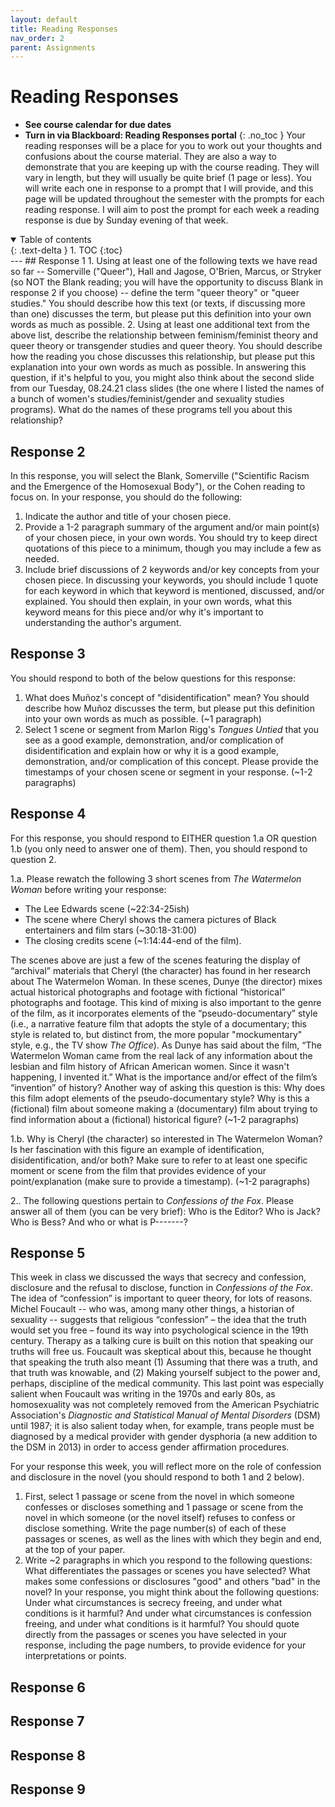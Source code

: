 ```yaml
---
layout: default
title: Reading Responses
nav_order: 2
parent: Assignments
---
```

# Reading Responses
* **See course calendar for due dates**
* **Turn in via Blackboard: Reading Responses portal**
{: .no_toc }
Your reading responses will be a place for you to work out your thoughts and confusions about the course material. They are also a way to demonstrate that you are keeping up with the course reading. They will vary in length, but they will usually be quite brief (1 page or less). You will write each one in response to a prompt that I will provide, and this page will be updated throughout the semester with the prompts for each reading response. I will aim to post the prompt for each week a reading response is due by Sunday evening of that week.
<details open markdown="block">
  <summary>
    Table of contents
  </summary>
  {: .text-delta }
1. TOC
{:toc}
</details>
---
## Response 1
1. Using at least one of the following texts we have read so far -- Somerville ("Queer"), Hall and Jagose, O'Brien, Marcus, or Stryker (so NOT the Blank reading; you will have the opportunity to discuss Blank in response 2 if you choose) -- define the term "queer theory" or "queer studies." You should describe how this text (or texts, if discussing more than one) discusses the term, but please put this definition into your own words as much as possible.
2. Using at least one additional text from the above list, describe the relationship between feminism/feminist theory and queer theory or transgender studies and queer theory. You should describe how the reading you chose discusses this relationship, but please put this explanation into your own words as much as possible. In answering this question, if it's helpful to you, you might also think about the second slide from our Tuesday, 08.24.21 class slides (the one where I listed the names of a bunch of women's studies/feminist/gender and sexuality studies programs). What do the names of these programs tell you about this relationship?

## Response 2
In this response, you will select the Blank, Somerville ("Scientific Racism and the Emergence of the Homosexual Body"), or the Cohen reading to focus on. In your response, you should do the following:

1. Indicate the author and title of your chosen piece.
2. Provide a 1-2 paragraph summary of the argument and/or main point(s) of your chosen piece, in your own words. You should try to keep direct quotations of this piece to a minimum, though you may include a few as needed.
3. Include brief discussions of 2 keywords and/or key concepts from your chosen piece. In discussing your keywords, you should include 1 quote for each keyword in which that keyword is mentioned, discussed, and/or explained. You should then explain, in your own words, what this keyword means for this piece and/or why it's important to understanding the author's argument.

## Response 3
You should respond to both of the below questions for this response:

1. What does Muñoz's concept of "disidentification" mean? You should describe how Muñoz discusses the term, but please put this definition into your own words as much as possible. (~1 paragraph)
2. Select 1 scene or segment from Marlon Rigg's *Tongues Untied* that you see as a good example, demonstration, and/or complication of disidentification and explain how or why it is a good example, demonstration, and/or complication of this concept. Please provide the timestamps of your chosen scene or segment in your response. (~1-2 paragraphs)

## Response 4
For this response, you should respond to EITHER question 1.a OR question 1.b (you only need to answer one of them). Then, you should respond to question 2.

1.a. Please rewatch the following 3 short scenes from *The Watermelon Woman* before writing your response:
* The Lee Edwards scene (~22:34-25ish)
* The scene where Cheryl shows the camera pictures of Black entertainers and film stars (~30:18-31:00)
* The closing credits scene (~1:14:44-end of the film).

The scenes above are just a few of the scenes featuring the display of “archival” materials that Cheryl (the character) has found in her research about The Watermelon Woman. In these scenes, Dunye (the director) mixes actual historical photographs and footage with fictional “historical” photographs and footage. This kind of mixing is also important to the genre of the film, as it incorporates elements of the “pseudo-documentary” style (i.e., a narrative feature film that adopts the style of a documentary; this style is related to, but distinct from, the more popular "mockumentary" style, e.g., the TV show *The Office*). As Dunye has said about the film, “The Watermelon Woman came from the real lack of any information about the lesbian and film history of African American women. Since it wasn't happening, I invented it.” What is the importance and/or effect of the film’s “invention” of history? Another way of asking this question is this: Why does this film adopt elements of the pseudo-documentary style? Why is this a (fictional) film about someone making a (documentary) film about trying to find information about a (fictional) historical figure? (~1-2 paragraphs)

 1.b. Why is Cheryl (the character) so interested in The Watermelon Woman? Is her fascination with this figure an example of identification, disidentification, and/or both? Make sure to refer to at least one specific moment or scene from the film that provides evidence of your point/explanation (make sure to provide a timestamp). (~1-2 paragraphs)

 2.. The following questions pertain to *Confessions of the Fox*. Please answer all of them (you can be very brief): Who is the Editor? Who is Jack? Who is Bess? And who or what is P-------?

## Response 5
This week in class we discussed the ways that secrecy and confession, disclosure and the refusal to disclose, function in _Confessions of the Fox_. The idea of “confession” is important to queer theory, for lots of reasons. Michel Foucault -- who was, among many other things, a historian of sexuality -- suggests that religious “confession” – the idea that the truth would set you free – found its way into psychological science in the 19th century. Therapy as a talking cure is built on this notion that speaking our truths will free us. Foucault was skeptical about this, because he thought that speaking the truth also meant (1) Assuming that there was a truth, and that truth was knowable, and (2) Making yourself subject to the power and, perhaps, discipline of the medical community. This last point was especially salient when Foucault was writing in the 1970s and early 80s, as homosexuality was not completely removed from the American Psychiatric Association's *Diagnostic and Statistical Manual of Mental Disorders* (DSM) until 1987; it is also salient today when, for example, trans people must be diagnosed by a medical provider with gender dysphoria (a new addition to the DSM in 2013) in order to access gender affirmation procedures.

For your response this week, you will reflect more on the role of confession and disclosure in the novel (you should respond to both 1 and 2 below).

1. First, select 1 passage or scene from the novel in which someone confesses or discloses something and 1 passage or scene from the novel in which someone (or the novel itself) refuses to confess or disclose something. Write the page number(s) of each of these passages or scenes, as well as the lines with which they begin and end, at the top of your paper.
2. Write ~2 paragraphs in which you respond to the following questions: What differentiates the passages or scenes you have selected? What makes some confessions or disclosures "good" and others "bad" in the novel? In your response, you might think about the following questions: Under what circumstances is secrecy freeing, and under what conditions is it harmful? And under what circumstances is confession freeing, and under what conditions is it harmful? You should quote directly from the passages or scenes you have selected in your response, including the page numbers, to provide evidence for your interpretations or points.

## Response 6

## Response 7

## Response 8

## Response 9
